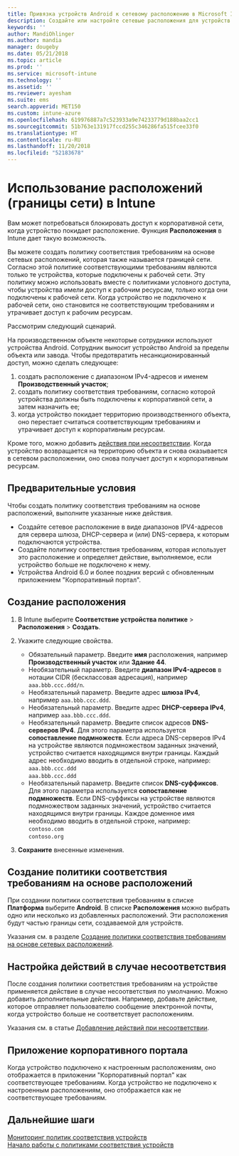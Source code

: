 ```yaml
---
title: Привязка устройств Android к сетевому расположению в Microsoft Intune — Azure | Документы Майкрософт
description: Создайте или настройте сетевые расположения для устройств Android в Microsoft Intune. Устройства можно помечать как не соответствующие требованиям в соответствии с их сетевым расположением. Когда устройство покидает сеть, доступ к ресурсам организации может блокироваться.
keywords: ''
author: MandiOhlinger
ms.author: mandia
manager: dougeby
ms.date: 05/21/2018
ms.topic: article
ms.prod: ''
ms.service: microsoft-intune
ms.technology: ''
ms.assetid: ''
ms.reviewer: ayesham
ms.suite: ems
search.appverid: MET150
ms.custom: intune-azure
ms.openlocfilehash: 619976887a7c523933a9e74233779d188baa2cc1
ms.sourcegitcommit: 51b763e131917fccd255c346286fa515fcee33f0
ms.translationtype: HT
ms.contentlocale: ru-RU
ms.lasthandoff: 11/20/2018
ms.locfileid: "52183678"
---
```

# <a name="use-locations-network-fence-in-intune"></a>Использование расположений (границы сети) в Intune

Вам может потребоваться блокировать доступ к корпоративной сети, когда устройство покидает расположение. Функция **Расположения** в Intune дает такую возможность. 

Вы можете создать политику соответствия требованиям на основе сетевых расположений, которая также называется границей сети. Согласно этой политике соответствующими требованиям являются только те устройства, которые подключены к рабочей сети. Эту политику можно использовать вместе с политиками условного доступа, чтобы устройства имели доступ к рабочим ресурсам, *только* когда они подключены к рабочей сети. Когда устройство не подключено к рабочей сети, оно становится не соответствующим требованиям и утрачивает доступ к рабочим ресурсам.

Рассмотрим следующий сценарий.

На производственном объекте некоторые сотрудники используют устройства Android. Сотрудник выносит устройство Android за пределы объекта или завода. Чтобы предотвратить несанкционированный доступ, можно сделать следующее:

1. создать расположение с диапазоном IPv4-адресов и именем **Производственный участок**;
2. создать политику соответствия требованиям, согласно которой устройства должны быть подключены к корпоративной сети, а затем назначить ее;
3. когда устройство покидает территорию производственного объекта, оно перестает считаться соответствующим требованиям и утрачивает доступ к корпоративным ресурсам.

Кроме того, можно добавить [действия при несоответствии](#configure-the-actions-for-noncompliance). Когда устройство возвращается на территорию объекта и снова оказывается в сетевом расположении, оно снова получает доступ к корпоративным ресурсам.

## <a name="prerequisites"></a>Предварительные условия

Чтобы создать политику соответствия требованиям на основе расположений, выполните указанные ниже действия.

- Создайте сетевое расположение в виде диапазонов IPV4-адресов для сервера шлюза, DHCP-сервера и (или) DNS-сервера, к которым подключаются устройства.
- Создайте политику соответствия требованиям, которая использует это расположение и определяет действие, выполняемое, если устройство больше не подключено к нему.
- Устройства Android 6.0 и более поздних версий с обновленным приложением "Корпоративный портал".

## <a name="create-a-location"></a>Создание расположения

1. В Intune выберите **Соответствие устройства политике** > **Расположения** > **Создать**.

2. Укажите следующие свойства.  

   - Обязательный параметр. Введите **имя** расположения, например **Производственный участок** или **Здание 44**.
   - Необязательный параметр. Введите **диапазон IPv4-адресов** в нотации CIDR (бесклассовая адресация), например `aaa.bbb.ccc.ddd/n`.
   - Необязательный параметр. Введите адрес **шлюза IPv4**, например `aaa.bbb.ccc.ddd`.
   - Необязательный параметр. Введите адрес **DHCP-сервера IPv4**, например `aaa.bbb.ccc.ddd`.
   - Необязательный параметр. Введите список адресов **DNS-серверов IPv4**. Для этого параметра используется **сопоставление подмножеств**. Если адреса DNS-серверов IPv4 на устройстве являются подмножеством заданных значений, устройство считается находящимся внутри границы. Каждый адрес необходимо вводить в отдельной строке, например:  
     `aaa.bbb.ccc.ddd`  
     `aaa.bbb.ccc.ddd`
   - Необязательный параметр. Введите список **DNS-суффиксов**. Для этого параметра используется **сопоставление подмножеств**. Если DNS-суффиксы на устройстве являются подмножеством заданных значений, устройство считается находящимся внутри границы. Каждое доменное имя необходимо вводить в отдельной строке, например:  
     `contoso.com`  
     `contoso.org`

3. **Сохраните** внесенные изменения.

## <a name="create-the-location-compliance-policy"></a>Создание политики соответствия требованиям на основе расположений

При создании политики соответствия требованиям в списке **Платформа** выберите **Android**. В списке **Расположения** можно выбрать одно или несколько из добавленных расположений. Эти расположения будут частью границы сети, создаваемой для устройств.

Указания см. в разделе [Создание политики соответствия требованиям на основе сетевых расположений](compliance-policy-create-android.md#locations).

## <a name="configure-the-actions-for-noncompliance"></a>Настройка действий в случае несоответствия

После создания политики соответствия требованиям на устройстве применяется действие в случае несоответствия по умолчанию. Можно добавить дополнительные действия. Например, добавьте действие, которое отправляет пользователю сообщение электронной почты, когда устройство больше не соответствует расположениям.

Указания см. в статье [Добавление действий при несоответствии](actions-for-noncompliance.md).

## <a name="company-portal-app"></a>Приложение корпоративного портала

Когда устройство подключено к настроенным расположениям, оно отображается в приложении "Корпоративный портал" как соответствующее требованиям. Когда устройство не подключено к настроенным расположениям, оно отображается как не соответствующее требованиям.

## <a name="next-steps"></a>Дальнейшие шаги
[Мониторинг политик соответствия устройств](compliance-policy-monitor.md)  
[Начало работы с политиками соответствия устройств](device-compliance-get-started.md)

